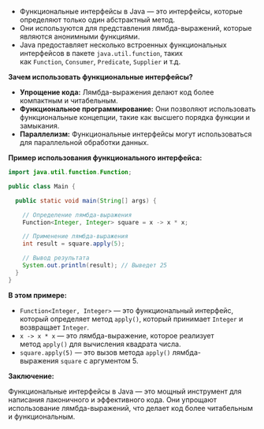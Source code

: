 
- Функциональные интерфейсы в Java — это интерфейсы, которые определяют только один абстрактный метод.
- Они используются для представления лямбда-выражений, которые являются анонимными функциями.
- Java предоставляет несколько встроенных функциональных интерфейсов в пакете `java.util.function`, таких как `Function`, `Consumer`, `Predicate`, `Supplier` и т.д.

**Зачем использовать функциональные интерфейсы?**

- **Упрощение кода:** Лямбда-выражения делают код более компактным и читабельным.
- **Функциональное программирование:** Они позволяют использовать функциональные концепции, такие как высшего порядка функции и замыкания.
- **Параллелизм:** Функциональные интерфейсы могут использоваться для параллельной обработки данных.

**Пример использования функционального интерфейса:**

```java
import java.util.function.Function;

public class Main {

  public static void main(String[] args) {

    // Определение лямбда-выражения
    Function<Integer, Integer> square = x -> x * x;

    // Применение лямбда-выражения
    int result = square.apply(5);

    // Вывод результата
    System.out.println(result); // Выведет 25
  }
}
```

**В этом примере:**

- `Function<Integer, Integer>` — это функциональный интерфейс, который определяет метод `apply()`, который принимает `Integer` и возвращает `Integer`.
- `x -> x * x` — это лямбда-выражение, которое реализует метод `apply()` для вычисления квадрата числа.
- `square.apply(5)` — это вызов метода `apply()` лямбда-выражения `square` с аргументом 5.

**Заключение:**

Функциональные интерфейсы в Java — это мощный инструмент для написания лаконичного и эффективного кода. Они упрощают использование лямбда-выражений, что делает код более читабельным и функциональным.